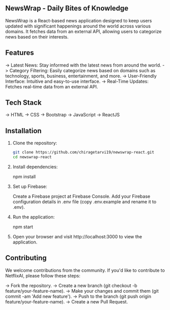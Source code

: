 ## NewsWrap - Daily Bites of Knowledge
NewsWrap is a React-based news application designed to keep users updated with significant happenings around the world across various domains. It fetches data from an external API, allowing users to categorize news based on their interests.

## Features
-> Latest News: Stay informed with the latest news from around the world.
-> Category Filtering: Easily categorize news based on domains such as technology, sports, business, entertainment, and more.
-> User-Friendly Interface: Intuitive and easy-to-use interface.
-> Real-Time Updates: Fetches real-time data from an external API.

## Tech Stack
-> HTML
-> CSS
-> Bootstrap
-> JavaScript
-> ReactJS

## Installation

1. Clone the repository:

   ```bash
   git clone https://github.com/chiragetarvi19/newswrap-react.git
   cd newswrap-react

2. Install dependencies:

    npm install

3. Set up Firebase:

    Create a Firebase project at Firebase Console.
    Add your Firebase configuration details in .env file (copy .env.example and rename it to .env).

4. Run the application:

    npm start

5. Open your browser and visit http://localhost:3000 to view the application.


## Contributing

We welcome contributions from the community. If you'd like to contribute to NetflixAI, please follow these steps:

-> Fork the repository.
-> Create a new branch (git checkout -b feature/your-feature-name).
-> Make your changes and commit them (git commit -am 'Add new feature').
-> Push to the branch (git push origin feature/your-feature-name).
-> Create a new Pull Request.
